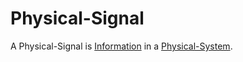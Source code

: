 # Physical-Signal

A Physical-Signal is [Information](60007.md) in a [Physical-System](10000038.md). 